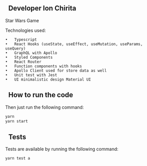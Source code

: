 
## &nbsp; Developer Ion Chirita

Star Wars Game

Technologies used: 

	•	Typescript
	•	React Hooks (useState, useEffect, useMutation, useParams, useQuery)
	•	GraphQL with Apollo
	•	Styled Components
	•	React Router
	•	Function components with hooks
	•	Apollo Client used for store data as well
	•	Unit test with Jest
	•	UI minimalistic design Material UI

## &nbsp; How to run the code

Then just run the following command:

```sh
yarn 
yarn start
```

##  &nbsp; Tests
Tests are available by running the following command:
```sh
yarn test a
```
